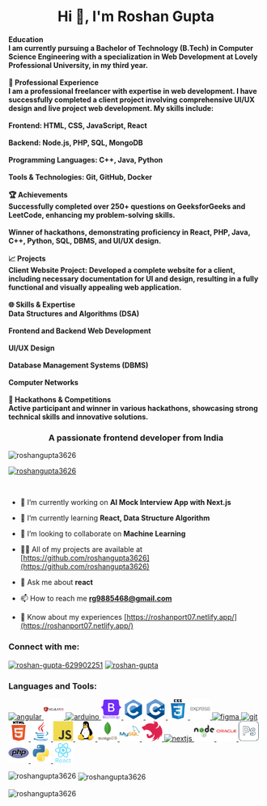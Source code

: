 <h1 align="center">Hi 👋, I'm Roshan Gupta</h1>
<h4>Education<br>I am currently pursuing a Bachelor of Technology (B.Tech) in Computer Science Engineering with a specialization in Web Development at Lovely Professional University, in my third year.<br><br>💼 Professional Experience<br>I am a professional freelancer with expertise in web development. I have successfully completed a client project involving comprehensive UI/UX design and live project web development. My skills include:<br><br>Frontend: HTML, CSS, JavaScript, React<br><br>Backend: Node.js, PHP, SQL, MongoDB<br><br>Programming Languages: C++, Java, Python<br><br>Tools & Technologies: Git, GitHub, Docker<br><br>🏆 Achievements<br>Successfully completed over 250+ questions on GeeksforGeeks and LeetCode, enhancing my problem-solving skills.<br><br>Winner of hackathons, demonstrating proficiency in React, PHP, Java, C++, Python, SQL, DBMS, and UI/UX design.<br><br>📈 Projects<br>Client Website Project: Developed a complete website for a client, including necessary documentation for UI and design, resulting in a fully functional and visually appealing web application.<br><br>🌐 Skills & Expertise<br>Data Structures and Algorithms (DSA)<br><br>Frontend and Backend Web Development<br><br>UI/UX Design<br><br>Database Management Systems (DBMS)<br><br>Computer Networks<br><br>🚀 Hackathons & Competitions<br>Active participant and winner in various hackathons, showcasing strong technical skills and innovative solutions.
</h4>
<h3 align="center">A passionate frontend developer from India</h3>

<p align="left"> <img src="https://komarev.com/ghpvc/?username=roshangupta3626&label=Profile%20views&color=0e75b6&style=flat" alt="roshangupta3626" /> </p>

<p align="left"> <a href="https://github.com/ryo-ma/github-profile-trophy"><img src="https://github-profile-trophy.vercel.app/?username=roshangupta3626" alt="roshangupta3626" /></a> </p>

<p align="left"> <a href="https://twitter.com/" target="blank"><img src="https://img.shields.io/twitter/follow/?logo=twitter&style=for-the-badge" alt="" /></a> </p>

- 🔭 I’m currently working on **AI Mock Interview App with Next.js**

- 🌱 I’m currently learning **React, Data Structure Algorithm**

- 👯 I’m looking to collaborate on **Machine Learning**

- 👨‍💻 All of my projects are available at [https://github.com/roshangupta3626](https://github.com/roshangupta3626)

- 💬 Ask me about **react**

- 📫 How to reach me **rg9885468@gmail.com**

- 📄 Know about my experiences [https://roshanport07.netlify.app/](https://roshanport07.netlify.app/)

<h3 align="left">Connect with me:</h3>
<p align="left">
<a href="https://linkedin.com/in/roshan-gupta-629902251" target="blank"><img align="center" src="https://raw.githubusercontent.com/rahuldkjain/github-profile-readme-generator/master/src/images/icons/Social/linked-in-alt.svg" alt="roshan-gupta-629902251" height="30" width="40" /></a>
<a href="https://stackoverflow.com/users/roshan-gupta" target="blank"><img align="center" src="https://raw.githubusercontent.com/rahuldkjain/github-profile-readme-generator/master/src/images/icons/Social/stack-overflow.svg" alt="roshan-gupta" height="30" width="40" /></a>
</p>

<h3 align="left">Languages and Tools:</h3>
<p align="left"> <a href="https://angular.io" target="_blank" rel="noreferrer"> <img src="https://angular.io/assets/images/logos/angular/angular.svg" alt="angular" width="40" height="40"/> </a> <a href="https://angular.io" target="_blank" rel="noreferrer"> <img src="https://raw.githubusercontent.com/devicons/devicon/master/icons/angularjs/angularjs-original-wordmark.svg" alt="angularjs" width="40" height="40"/> </a> <a href="https://www.arduino.cc/" target="_blank" rel="noreferrer"> <img src="https://cdn.worldvectorlogo.com/logos/arduino-1.svg" alt="arduino" width="40" height="40"/> </a> <a href="https://getbootstrap.com" target="_blank" rel="noreferrer"> <img src="https://raw.githubusercontent.com/devicons/devicon/master/icons/bootstrap/bootstrap-plain-wordmark.svg" alt="bootstrap" width="40" height="40"/> </a> <a href="https://www.cprogramming.com/" target="_blank" rel="noreferrer"> <img src="https://raw.githubusercontent.com/devicons/devicon/master/icons/c/c-original.svg" alt="c" width="40" height="40"/> </a> <a href="https://www.w3schools.com/cpp/" target="_blank" rel="noreferrer"> <img src="https://raw.githubusercontent.com/devicons/devicon/master/icons/cplusplus/cplusplus-original.svg" alt="cplusplus" width="40" height="40"/> </a> <a href="https://www.w3schools.com/css/" target="_blank" rel="noreferrer"> <img src="https://raw.githubusercontent.com/devicons/devicon/master/icons/css3/css3-original-wordmark.svg" alt="css3" width="40" height="40"/> </a> <a href="https://expressjs.com" target="_blank" rel="noreferrer"> <img src="https://raw.githubusercontent.com/devicons/devicon/master/icons/express/express-original-wordmark.svg" alt="express" width="40" height="40"/> </a> <a href="https://www.figma.com/" target="_blank" rel="noreferrer"> <img src="https://www.vectorlogo.zone/logos/figma/figma-icon.svg" alt="figma" width="40" height="40"/> </a> <a href="https://git-scm.com/" target="_blank" rel="noreferrer"> <img src="https://www.vectorlogo.zone/logos/git-scm/git-scm-icon.svg" alt="git" width="40" height="40"/> </a> <a href="https://www.w3.org/html/" target="_blank" rel="noreferrer"> <img src="https://raw.githubusercontent.com/devicons/devicon/master/icons/html5/html5-original-wordmark.svg" alt="html5" width="40" height="40"/> </a> <a href="https://www.java.com" target="_blank" rel="noreferrer"> <img src="https://raw.githubusercontent.com/devicons/devicon/master/icons/java/java-original.svg" alt="java" width="40" height="40"/> </a> <a href="https://developer.mozilla.org/en-US/docs/Web/JavaScript" target="_blank" rel="noreferrer"> <img src="https://raw.githubusercontent.com/devicons/devicon/master/icons/javascript/javascript-original.svg" alt="javascript" width="40" height="40"/> </a> <a href="https://www.linux.org/" target="_blank" rel="noreferrer"> <img src="https://raw.githubusercontent.com/devicons/devicon/master/icons/linux/linux-original.svg" alt="linux" width="40" height="40"/> </a> <a href="https://www.mongodb.com/" target="_blank" rel="noreferrer"> <img src="https://raw.githubusercontent.com/devicons/devicon/master/icons/mongodb/mongodb-original-wordmark.svg" alt="mongodb" width="40" height="40"/> </a> <a href="https://www.mysql.com/" target="_blank" rel="noreferrer"> <img src="https://raw.githubusercontent.com/devicons/devicon/master/icons/mysql/mysql-original-wordmark.svg" alt="mysql" width="40" height="40"/> </a> <a href="https://nestjs.com/" target="_blank" rel="noreferrer"> <img src="https://raw.githubusercontent.com/devicons/devicon/master/icons/nestjs/nestjs-plain.svg" alt="nestjs" width="40" height="40"/> </a> <a href="https://nextjs.org/" target="_blank" rel="noreferrer"> <img src="https://cdn.worldvectorlogo.com/logos/nextjs-2.svg" alt="nextjs" width="40" height="40"/> </a> <a href="https://nodejs.org" target="_blank" rel="noreferrer"> <img src="https://raw.githubusercontent.com/devicons/devicon/master/icons/nodejs/nodejs-original-wordmark.svg" alt="nodejs" width="40" height="40"/> </a> <a href="https://www.oracle.com/" target="_blank" rel="noreferrer"> <img src="https://raw.githubusercontent.com/devicons/devicon/master/icons/oracle/oracle-original.svg" alt="oracle" width="40" height="40"/> </a> <a href="https://www.photoshop.com/en" target="_blank" rel="noreferrer"> <img src="https://raw.githubusercontent.com/devicons/devicon/master/icons/photoshop/photoshop-line.svg" alt="photoshop" width="40" height="40"/> </a> <a href="https://www.php.net" target="_blank" rel="noreferrer"> <img src="https://raw.githubusercontent.com/devicons/devicon/master/icons/php/php-original.svg" alt="php" width="40" height="40"/> </a> <a href="https://www.python.org" target="_blank" rel="noreferrer"> <img src="https://raw.githubusercontent.com/devicons/devicon/master/icons/python/python-original.svg" alt="python" width="40" height="40"/> </a> <a href="https://reactjs.org/" target="_blank" rel="noreferrer"> <img src="https://raw.githubusercontent.com/devicons/devicon/master/icons/react/react-original-wordmark.svg" alt="react" width="40" height="40"/> </a> </p>

<p><img align="left" src="https://github-readme-stats.vercel.app/api/top-langs?username=roshangupta3626&show_icons=true&locale=en&layout=compact" alt="roshangupta3626" /></p>

<p>&nbsp;<img align="center" src="https://github-readme-stats.vercel.app/api?username=roshangupta3626&show_icons=true&locale=en" alt="roshangupta3626" /></p>

<p><img align="center" src="https://github-readme-streak-stats.herokuapp.com/?user=roshangupta3626&" alt="roshangupta3626" /></p>

